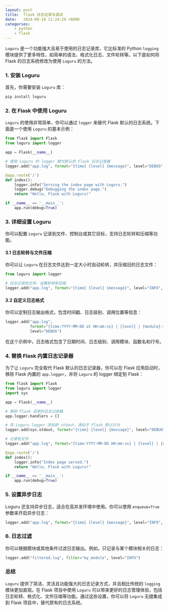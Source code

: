 ```yaml
---
layout: post
title:  flask 日志记录与调试
date:   2024-09-18 11:24:29 +0800
categories: 
    - python 
    - flask
---
```


`Loguru` 是一个功能强大且易于使用的日志记录库，它比标准的 Python `logging` 模块提供了更多特性，如简单的语法、格式化日志、文件轮转等。以下是如何将 Flask 的日志系统修改为使用 `Loguru` 的方法。

### 1. **安装 Loguru**
首先，你需要安装 `Loguru` 库：

```bash
pip install loguru
```

### 2. **在 Flask 中使用 Loguru**
`Loguru` 的使用非常简单，你可以通过 `logger` 来替代 Flask 默认的日志系统。下面是一个使用 `Loguru` 的基本示例：

```python
from flask import Flask
from loguru import logger

app = Flask(__name__)

# 使用 Loguru 的 logger 替代默认的 Flask 日志记录器
logger.add("app.log", format="{time} {level} {message}", level="DEBUG", rotation="10 MB")

@app.route('/')
def index():
    logger.info("Serving the index page with Loguru.")
    logger.debug("Debugging the index page.")
    return "Hello, Flask with Loguru!"

if __name__ == '__main__':
    app.run(debug=True)
```

### 3. **详细设置 Loguru**
你可以配置 `Loguru` 记录到文件、控制台或其它目标，支持日志轮转和压缩等功能。

#### 3.1 日志轮转与文件压缩
你可以让 `Loguru` 在日志文件达到一定大小时自动轮转，并压缩旧的日志文件：

```python
from loguru import logger

# 日志记录到文件，设置轮转和压缩
logger.add("app.log", format="{time} {level} {message}", level="INFO", rotation="10 MB", compression="zip")
```

#### 3.2 自定义日志格式
你可以定制日志输出格式，包含时间戳、日志级别、调用位置等信息：

```python
logger.add("app.log", 
           format="{time:YYYY-MM-DD at HH:mm:ss} | {level} | {module}:{function}:{line} - {message}", 
           level="DEBUG")
```

在这个示例中，日志格式包含了日期时间、日志级别、调用模块、函数名和行号。

### 4. **替换 Flask 内置日志记录器**
为了让 `Loguru` 完全取代 Flask 默认的日志记录器，你可以在 Flask 应用启动时，移除 Flask 内置的 `app.logger`，并将 `Loguru` 的 logger 绑定到 Flask：

```python
from flask import Flask
from loguru import logger
import sys

app = Flask(__name__)

# 移除 Flask 自带的日志记录器
app.logger.handlers = []

# 将 Loguru logger 添加到 stdout，类似于 Flask 默认行为
logger.add(sys.stdout, format="{time} {level} {message}", level="DEBUG")

# 记录到文件
logger.add("app.log", format="{time:YYYY-MM-DD HH:mm:ss} | {level} | {message}", rotation="10 MB")

@app.route('/')
def index():
    logger.info("Index page served.")
    return "Hello, Flask with Loguru!"

if __name__ == '__main__':
    app.run(debug=True)
```

### 5. **设置异步日志**
Loguru 还支持异步日志，适合在高并发环境中使用。你可以使用 `enqueue=True` 参数来开启异步日志：

```python
logger.add("app.log", format="{time} {level} {message}", level="INFO", enqueue=True)
```

### 6. **日志过滤**
你可以根据模块或其他条件过滤日志输出。例如，只记录与某个模块相关的日志：

```python
logger.add("filtered.log", filter="my_module", level="INFO")
```

### 总结

`Loguru` 提供了简洁、灵活且功能强大的日志记录方式，并且相比传统的 `logging` 模块更加直观。在 Flask 项目中使用 `Loguru` 可以带来更好的日志管理体验，包括日志轮转、格式化、文件压缩等功能。通过这些设置，你可以将 `Loguru` 无缝集成到 Flask 项目中，替代原有的日志系统。